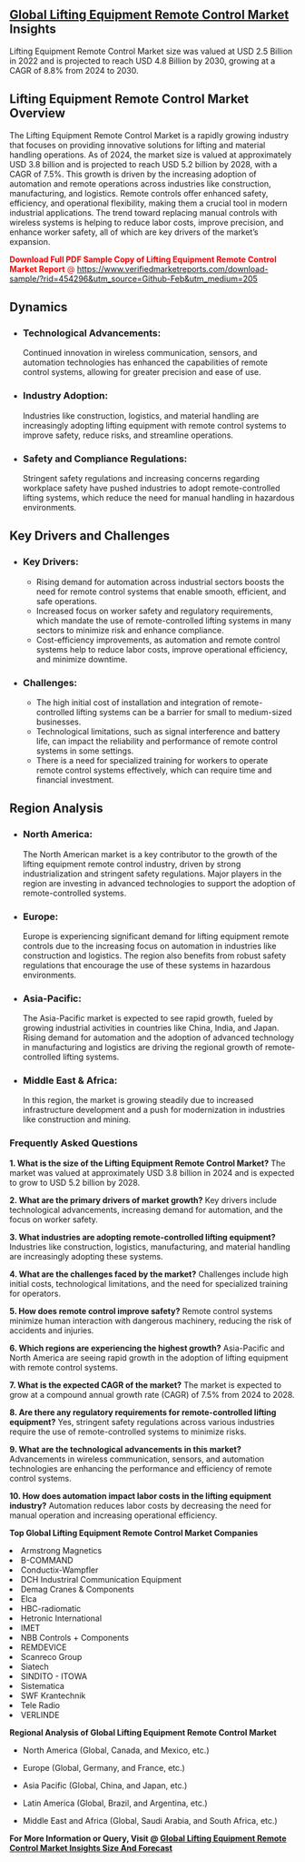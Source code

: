 <h2><a href="https://www.verifiedmarketreports.com/download-sample/?rid=454296&amp;utm_source=Github&amp;utm_medium=205" target="_blank">Global Lifting Equipment Remote Control Market</a> Insights</h2><p>Lifting Equipment Remote Control Market size was valued at USD 2.5 Billion in 2022 and is projected to reach USD 4.8 Billion by 2030, growing at a CAGR of 8.8% from 2024 to 2030.</p><p> <h2>Lifting Equipment Remote Control Market Overview</h2> <p>The Lifting Equipment Remote Control Market is a rapidly growing industry that focuses on providing innovative solutions for lifting and material handling operations. As of 2024, the market size is valued at approximately USD 3.8 billion and is projected to reach USD 5.2 billion by 2028, with a CAGR of 7.5%. This growth is driven by the increasing adoption of automation and remote operations across industries like construction, manufacturing, and logistics. Remote controls offer enhanced safety, efficiency, and operational flexibility, making them a crucial tool in modern industrial applications. The trend toward replacing manual controls with wireless systems is helping to reduce labor costs, improve precision, and enhance worker safety, all of which are key drivers of the market’s expansion. <p><p><span class=""><span style="color: #ff0000;"><strong>Download Full PDF Sample Copy of Lifting Equipment Remote Control Market Report</strong> @ </span><a href="https://www.verifiedmarketreports.com/download-sample/?rid=454296&amp;utm_source=Github-Feb&amp;utm_medium=205" target="_blank">https://www.verifiedmarketreports.com/download-sample/?rid=454296&amp;utm_source=Github-Feb&amp;utm_medium=205</a></span></p></p> <h2>Dynamics</h2> <ul> <li><h3>Technological Advancements:</h3> Continued innovation in wireless communication, sensors, and automation technologies has enhanced the capabilities of remote control systems, allowing for greater precision and ease of use.</li> <li><h3>Industry Adoption:</h3> Industries like construction, logistics, and material handling are increasingly adopting lifting equipment with remote control systems to improve safety, reduce risks, and streamline operations.</li> <li><h3>Safety and Compliance Regulations:</h3> Stringent safety regulations and increasing concerns regarding workplace safety have pushed industries to adopt remote-controlled lifting systems, which reduce the need for manual handling in hazardous environments.</li> </ul> <h2>Key Drivers and Challenges</h2> <ul> <li><h3>Key Drivers:</h3> <ul> <li>Rising demand for automation across industrial sectors boosts the need for remote control systems that enable smooth, efficient, and safe operations.</li> <li>Increased focus on worker safety and regulatory requirements, which mandate the use of remote-controlled lifting systems in many sectors to minimize risk and enhance compliance.</li> <li>Cost-efficiency improvements, as automation and remote control systems help to reduce labor costs, improve operational efficiency, and minimize downtime.</li> </ul> </li> <li><h3>Challenges:</h3> <ul> <li>The high initial cost of installation and integration of remote-controlled lifting systems can be a barrier for small to medium-sized businesses.</li> <li>Technological limitations, such as signal interference and battery life, can impact the reliability and performance of remote control systems in some settings.</li> <li>There is a need for specialized training for workers to operate remote control systems effectively, which can require time and financial investment.</li> </ul> </li> </ul> <h2>Region Analysis</h2> <ul> <li><h3>North America:</h3> The North American market is a key contributor to the growth of the lifting equipment remote control industry, driven by strong industrialization and stringent safety regulations. Major players in the region are investing in advanced technologies to support the adoption of remote-controlled systems.</li> <li><h3>Europe:</h3> Europe is experiencing significant demand for lifting equipment remote controls due to the increasing focus on automation in industries like construction and logistics. The region also benefits from robust safety regulations that encourage the use of these systems in hazardous environments.</li> <li><h3>Asia-Pacific:</h3> The Asia-Pacific market is expected to see rapid growth, fueled by growing industrial activities in countries like China, India, and Japan. Rising demand for automation and the adoption of advanced technology in manufacturing and logistics are driving the regional growth of remote-controlled lifting systems.</li> <li><h3>Middle East & Africa:</h3> In this region, the market is growing steadily due to increased infrastructure development and a push for modernization in industries like construction and mining.</li> </ul> <h3>Frequently Asked Questions</h3> <p><b>1. What is the size of the Lifting Equipment Remote Control Market?</b> The market was valued at approximately USD 3.8 billion in 2024 and is expected to grow to USD 5.2 billion by 2028.</p> <p><b>2. What are the primary drivers of market growth?</b> Key drivers include technological advancements, increasing demand for automation, and the focus on worker safety.</p> <p><b>3. What industries are adopting remote-controlled lifting equipment?</b> Industries like construction, logistics, manufacturing, and material handling are increasingly adopting these systems.</p> <p><b>4. What are the challenges faced by the market?</b> Challenges include high initial costs, technological limitations, and the need for specialized training for operators.</p> <p><b>5. How does remote control improve safety?</b> Remote control systems minimize human interaction with dangerous machinery, reducing the risk of accidents and injuries.</p> <p><b>6. Which regions are experiencing the highest growth?</b> Asia-Pacific and North America are seeing rapid growth in the adoption of lifting equipment with remote control systems.</p> <p><b>7. What is the expected CAGR of the market?</b> The market is expected to grow at a compound annual growth rate (CAGR) of 7.5% from 2024 to 2028.</p> <p><b>8. Are there any regulatory requirements for remote-controlled lifting equipment?</b> Yes, stringent safety regulations across various industries require the use of remote-controlled systems to minimize risks.</p> <p><b>9. What are the technological advancements in this market?</b> Advancements in wireless communication, sensors, and automation technologies are enhancing the performance and efficiency of remote control systems.</p> <p><b>10. How does automation impact labor costs in the lifting equipment industry?</b> Automation reduces labor costs by decreasing the need for manual operation and increasing operational efficiency.</p> </p><p><strong>Top Global Lifting Equipment Remote Control Market Companies</strong></p><div data-test-id=""><p><li>Armstrong Magnetics</li><li> B-COMMAND</li><li> Conductix-Wampfler</li><li> DCH Industriral Communication Equipment</li><li> Demag Cranes & Components</li><li> Elca</li><li> HBC-radiomatic</li><li> Hetronic International</li><li> IMET</li><li> NBB Controls + Components</li><li> REMDEVICE</li><li> Scanreco Group</li><li> Siatech</li><li> SINDITO - ITOWA</li><li> Sistematica</li><li> SWF Krantechnik</li><li> Tele Radio</li><li> VERLINDE</li></p><div><strong>Regional Analysis of&nbsp;Global Lifting Equipment Remote Control Market</strong></div><ul><li dir="ltr"><p dir="ltr">North America&nbsp;(Global, Canada, and Mexico, etc.)</p></li><li dir="ltr"><p dir="ltr">Europe (Global, Germany, and France, etc.)</p></li><li dir="ltr"><p dir="ltr">Asia Pacific&nbsp;(Global, China, and Japan, etc.)</p></li><li dir="ltr"><p dir="ltr">Latin America&nbsp;(Global, Brazil, and Argentina, etc.)</p></li><li dir="ltr">Middle East and Africa&nbsp;(Global, Saudi Arabia, and South Africa, etc.)</li></ul><p><strong>For More Information or Query, Visit @&nbsp;</strong><strong><a href="https://www.verifiedmarketreports.com/product/lifting-equipment-remote-control-market/?utm_source=Github&amp;utm_medium=205" target="_blank">Global Lifting Equipment Remote Control Market Insights Size And Forecast</a></strong></p></div>
